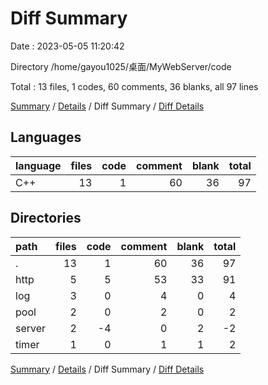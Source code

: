 # Diff Summary

Date : 2023-05-05 11:20:42

Directory /home/gayou1025/桌面/MyWebServer/code

Total : 13 files,  1 codes, 60 comments, 36 blanks, all 97 lines

[Summary](results.md) / [Details](details.md) / Diff Summary / [Diff Details](diff-details.md)

## Languages
| language | files | code | comment | blank | total |
| :--- | ---: | ---: | ---: | ---: | ---: |
| C++ | 13 | 1 | 60 | 36 | 97 |

## Directories
| path | files | code | comment | blank | total |
| :--- | ---: | ---: | ---: | ---: | ---: |
| . | 13 | 1 | 60 | 36 | 97 |
| http | 5 | 5 | 53 | 33 | 91 |
| log | 3 | 0 | 4 | 0 | 4 |
| pool | 2 | 0 | 2 | 0 | 2 |
| server | 2 | -4 | 0 | 2 | -2 |
| timer | 1 | 0 | 1 | 1 | 2 |

[Summary](results.md) / [Details](details.md) / Diff Summary / [Diff Details](diff-details.md)